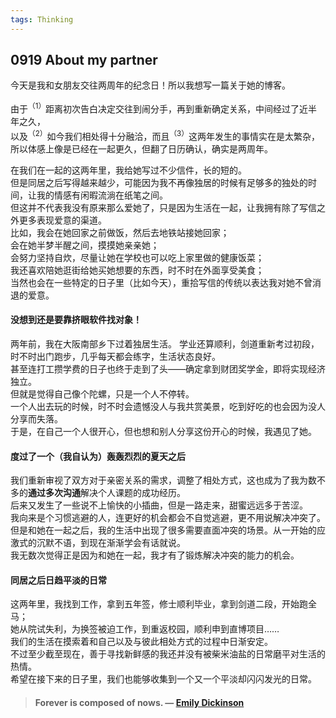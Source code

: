 ```yaml
---
tags: Thinking
---
```


## 0919 About my partner

<div style = font-family: "Noto Sans SC", "Microsoft YaHei", sans-serif;>
今天是我和女朋友交往两周年的纪念日！所以我想写一篇关于她的博客。  

由于<sup>（1）</sup>距离初次告白决定交往到闹分手，再到重新确定关系，中间经过了近半年之久，      
以及<sup>（2）</sup>如今我们相处得十分融洽，而且<sup>（3）</sup>这两年发生的事情实在是太繁杂，    
所以体感上像是已经在一起更久，但翻了日历确认，确实是两周年。  

在我们在一起的这两年里，我给她写过不少信件，长的短的。    
但是同居之后写得越来越少，可能因为我不再像独居的时候有足够多的独处的时间，让我的情感有闲暇流淌在纸笔之间。  
但这并不代表我没有原来那么爱她了，只是因为生活在一起，让我拥有除了写信之外更多表现爱意的渠道。  
比如，我会在她回家之前做饭，然后去地铁站接她回家；  
会在她半梦半醒之间，摸摸她亲亲她；  
会努力坚持自炊，尽量让她在学校也可以吃上家里做的健康饭菜；  
我还喜欢陪她逛街给她买她想要的东西，时不时在外面享受美食；  
当然也会在一些特定的日子里（比如今天），重拾写信的传统以表达我对她不曾消退的爱意。

#### 没想到还是要靠挤眼软件找对象！
两年前，我在大阪南部乡下过着独居生活。
学业还算顺利，剑道重新考过初段，时不时出门跑步，几乎每天都会练字，生活状态良好。  
甚至连打工攒学费的日子也终于走到了头——确定拿到财团奖学金，即将实现经济独立。  
但就是觉得自己像个陀螺，只是一个人不停转。  
一个人出去玩的时候，时不时会遗憾没人与我共赏美景，吃到好吃的也会因为没人分享而失落。  
于是，在自己一个人很开心，但也想和别人分享这份开心的时候，我遇见了她。

#### 度过了一个（我自认为）轰轰烈烈的夏天之后
我们重新审视了双方对于亲密关系的需求，调整了相处方式，这也成为了我为数不多的**通过多次沟通**解决个人课题的成功经历。  
后来又发生了一些说不上愉快的小插曲，但是一路走来，甜蜜远远多于苦涩。    
我向来是个习惯逃避的人，连更好的机会都会不自觉逃避，更不用说解决冲突了。  
但是和她在一起之后，我的生活中出现了很多需要直面冲突的场景。从一开始的应激式的沉默不语，到现在渐渐学会有话就说。  
我无数次觉得正是因为和她在一起，我才有了锻炼解决冲突的能力的机会。

#### 同居之后日趋平淡的日常
这两年里，我找到工作，拿到五年签，修士顺利毕业，拿到剑道二段，开始跑全马；    
她从院试失利，为换签被迫工作，到重返校园，顺利申到直博项目……  
我们的生活在摸索着和自己以及与彼此相处方式的过程中日渐安定。  
不过至少截至现在，善于寻找新鲜感的我还并没有被柴米油盐的日常磨平对生活的热情。  
希望在接下来的日子里，我们也能够收集到一个又一个平淡却闪闪发光的日常。
</div>

>#### Forever is composed of nows. — [Emily Dickinson](https://www.poetryfoundation.org/poems/52202/forever-is-composed-of-nows-690)
